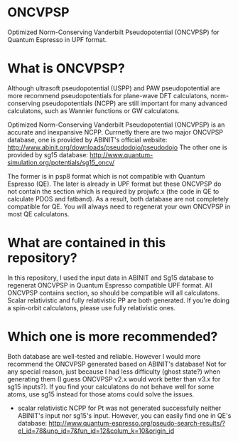 # ONCVPSP
Optimized Norm-Conserving Vanderbilt Pseudopotential (ONCVPSP) for Quantum Espresso in UPF 
format. 

# What is ONCVPSP?
Although ultrasoft pseudopotential (USPP) and PAW pseudopotential are more recommend
pseudopotentials for plane-wave DFT calculatons, norm-conserving pseudopotentials (NCPP)
are still important for many advanced calculatons, such as Wannier functions or GW
calculatons. 

Optimized Norm-Conserving Vanderbilt Pseudopotential (ONCVPSP) is an accurate and 
inexpansive NCPP. Currnetly there are two major ONCVPSP database, one is provided
by ABINIT's official website:
http://www.abinit.org/downloads/pseudodojo/pseudodojo
The other one is provided by sg15 database:
http://www.quantum-simulation.org/potentials/sg15_oncv/

The former is in psp8 format which is not compatible with Quantum Espresso (QE). The later
is already in UPF format but these ONCVPSP do not contain the <PSWFC> section which 
is required by projwfc.x (the code in QE to calculate PDOS and fatband). As a result, 
both database are not completely compatible for QE. You will always need to regenerat
your own ONCVPSP in most QE calculatons. 

# What are contained in this repository?
In this repository, I used the input data in ABINIT and Sg15 database to regenerat
ONCVPSP in Quantum Espresso compatible UPF format. All ONCVPSP contains <PWSCF> section, 
so should be compatible will all calculatons. Scalar relativistic and fully relativistic
PP are both generated. If you're doing a spin-orbit calculatons, please use fully
relativistic ones. 

# Which one is more recommended?
Both database are well-tested and reliable. However I would more recommend the ONCVPSP 
generated based on ABINIT's database! Not for any special reason, just because I had less 
difficulty (ghost state?) when generating them (I guess ONCVPSP v2.x would work better 
than v3.x for sg15 inputs?). If you find your calculatons do not behave well for some 
atoms, use sg15 instead for those atoms could solve the issues. 

* scalar relativistic NCPP for Pt was not generated successfully neither ABINIT's input 
nor sg15's input. However, you can easily find one in QE's database:
http://www.quantum-espresso.org/pseudo-search-results/?el_id=78&unp_id=7&fun_id=12&colum_k=10&origin_id



